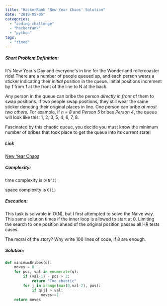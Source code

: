 ```yaml
---
title: "HackerRank 'New Year Chaos' Solution"
date: "2019-05-05"
categories: 
  - "coding-challenge"
  - "hackerrank"
  - "python"
tags: 
  - "timed"
---
```


##### Short Problem Definition:

It's New Year's Day and everyone's in line for the Wonderland rollercoaster ride! There are a number of people queued up, and each person wears a sticker indicating their _initial_ position in the queue. Initial positions increment by _1_ from _1_ at the front of the line to N at the back.

Any person in the queue can bribe the person _directly in front_ of them to swap positions. If two people swap positions, they still wear the same sticker denoting their original places in line. One person can bribe _at most two others_. For example, if _n = 8_ and _Person 5_ bribes _Person 4_, the queue will look like this: 1, 2, 3, 5, 4, 6, 7, 8.

Fascinated by this chaotic queue, you decide you must know the minimum number of bribes that took place to get the queue into its current state!

##### Link

[New Year Chaos](https://www.hackerrank.com/challenges/new-year-chaos/)

##### Complexity:

time complexity is `O(N^2)`

space complexity is `O(1)`

##### Execution:

This task is solvable in O(N), but I first attempted to solve the Naive way. This same solution times if the inner loop is allowed to start at 0. Limiting the search to one position ahead of the original position passes all HR tests cases.

The moral of the story? Why write 100 lines of code, if 8 are enough.

##### Solution:

```python
def minimumBribes(q):
    moves = 0
    for pos, val in enumerate(q):
        if (val-1) - pos > 2:
            return "Too chaotic"
        for j in xrange(max(0,val-2), pos):
            if q[j] > val:
                moves+=1
    return moves
```
